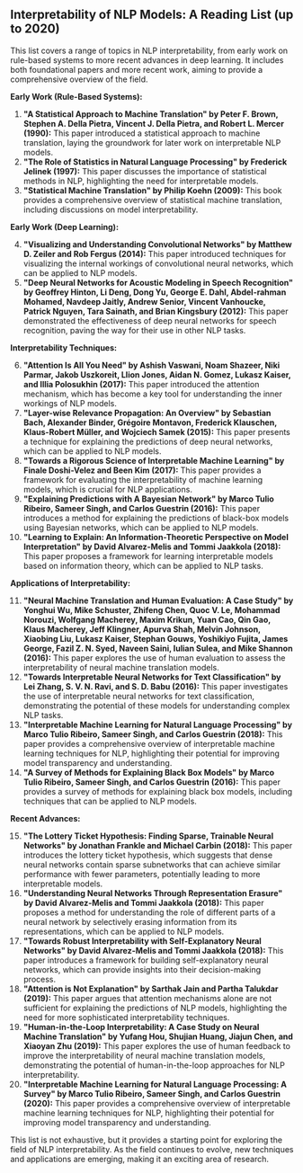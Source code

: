 ## Interpretability of NLP Models: A Reading List (up to 2020)

This list covers a range of topics in NLP interpretability, from early work on rule-based systems to more recent advances in deep learning. It includes both foundational papers and more recent work, aiming to provide a comprehensive overview of the field.

**Early Work (Rule-Based Systems):**

1. **"A Statistical Approach to Machine Translation" by Peter F. Brown, Stephen A. Della Pietra, Vincent J. Della Pietra, and Robert L. Mercer (1990):** This paper introduced a statistical approach to machine translation, laying the groundwork for later work on interpretable NLP models.
2. **"The Role of Statistics in Natural Language Processing" by Frederick Jelinek (1997):** This paper discusses the importance of statistical methods in NLP, highlighting the need for interpretable models.
3. **"Statistical Machine Translation" by Philip Koehn (2009):** This book provides a comprehensive overview of statistical machine translation, including discussions on model interpretability.

**Early Work (Deep Learning):**

4. **"Visualizing and Understanding Convolutional Networks" by Matthew D. Zeiler and Rob Fergus (2014):** This paper introduced techniques for visualizing the internal workings of convolutional neural networks, which can be applied to NLP models.
5. **"Deep Neural Networks for Acoustic Modeling in Speech Recognition" by Geoffrey Hinton, Li Deng, Dong Yu, George E. Dahl, Abdel-rahman Mohamed, Navdeep Jaitly, Andrew Senior, Vincent Vanhoucke, Patrick Nguyen, Tara Sainath, and Brian Kingsbury (2012):** This paper demonstrated the effectiveness of deep neural networks for speech recognition, paving the way for their use in other NLP tasks.

**Interpretability Techniques:**

6. **"Attention Is All You Need" by Ashish Vaswani, Noam Shazeer, Niki Parmar, Jakob Uszkoreit, Llion Jones, Aidan N. Gomez, Lukasz Kaiser, and Illia Polosukhin (2017):** This paper introduced the attention mechanism, which has become a key tool for understanding the inner workings of NLP models.
7. **"Layer-wise Relevance Propagation: An Overview" by Sebastian Bach, Alexander Binder, Grégoire Montavon, Frederick Klauschen, Klaus-Robert Müller, and Wojciech Samek (2015):** This paper presents a technique for explaining the predictions of deep neural networks, which can be applied to NLP models.
8. **"Towards a Rigorous Science of Interpretable Machine Learning" by Finale Doshi-Velez and Been Kim (2017):** This paper provides a framework for evaluating the interpretability of machine learning models, which is crucial for NLP applications.
9. **"Explaining Predictions with A Bayesian Network" by Marco Tulio Ribeiro, Sameer Singh, and Carlos Guestrin (2016):** This paper introduces a method for explaining the predictions of black-box models using Bayesian networks, which can be applied to NLP models.
10. **"Learning to Explain: An Information-Theoretic Perspective on Model Interpretation" by David Alvarez-Melis and Tommi Jaakkola (2018):** This paper proposes a framework for learning interpretable models based on information theory, which can be applied to NLP tasks.

**Applications of Interpretability:**

11. **"Neural Machine Translation and Human Evaluation: A Case Study" by  Yonghui Wu, Mike Schuster, Zhifeng Chen, Quoc V. Le, Mohammad Norouzi, Wolfgang Macherey, Maxim Krikun, Yuan Cao, Qin Gao, Klaus Macherey, Jeff Klingner, Apurva  Shah, Melvin Johnson, Xiaobing  Liu, Lukasz Kaiser, Stephan Gouws, Yoshikiyo  Fujita,  James  George,  Fazil  Z.  N.  Syed,  Naveen  Saini,  Iulian  Sulea,  and  Mike  Shannon (2016):** This paper explores the use of human evaluation to assess the interpretability of neural machine translation models.
12. **"Towards Interpretable Neural Networks for Text Classification" by  Lei  Zhang,  S.  V.  N.  Ravi,  and  S.  D.  Babu (2016):** This paper investigates the use of interpretable neural networks for text classification, demonstrating the potential of these models for understanding complex NLP tasks.
13. **"Interpretable Machine Learning for Natural Language Processing" by  Marco Tulio Ribeiro, Sameer Singh, and Carlos Guestrin (2018):** This paper provides a comprehensive overview of interpretable machine learning techniques for NLP, highlighting their potential for improving model transparency and understanding.
14. **"A Survey of Methods for Explaining Black Box Models" by  Marco Tulio Ribeiro,  Sameer Singh, and Carlos Guestrin (2016):** This paper provides a survey of methods for explaining black box models, including techniques that can be applied to NLP models.

**Recent Advances:**

15. **"The Lottery Ticket Hypothesis: Finding Sparse, Trainable Neural Networks" by Jonathan Frankle and Michael Carbin (2018):** This paper introduces the lottery ticket hypothesis, which suggests that dense neural networks contain sparse subnetworks that can achieve similar performance with fewer parameters, potentially leading to more interpretable models.
16. **"Understanding Neural Networks Through Representation Erasure" by  David Alvarez-Melis and Tommi Jaakkola (2018):** This paper proposes a method for understanding the role of different parts of a neural network by selectively erasing information from its representations, which can be applied to NLP models.
17. **"Towards Robust Interpretability with Self-Explanatory Neural Networks" by  David Alvarez-Melis and Tommi Jaakkola (2018):** This paper introduces a framework for building self-explanatory neural networks, which can provide insights into their decision-making process.
18. **"Attention is Not Explanation" by  Sarthak Jain and  Partha Talukdar (2019):** This paper argues that attention mechanisms alone are not sufficient for explaining the predictions of NLP models, highlighting the need for more sophisticated interpretability techniques.
19. **"Human-in-the-Loop Interpretability: A Case Study on Neural Machine Translation" by  Yufang Hou,  Shujian Huang,  Jiajun Chen,  and  Xiaoyan Zhu (2019):** This paper explores the use of human feedback to improve the interpretability of neural machine translation models, demonstrating the potential of human-in-the-loop approaches for NLP interpretability.
20. **"Interpretable Machine Learning for Natural Language Processing: A Survey" by  Marco Tulio Ribeiro,  Sameer Singh, and Carlos Guestrin (2020):** This paper provides a comprehensive overview of interpretable machine learning techniques for NLP, highlighting their potential for improving model transparency and understanding.

This list is not exhaustive, but it provides a starting point for exploring the field of NLP interpretability. As the field continues to evolve, new techniques and applications are emerging, making it an exciting area of research.